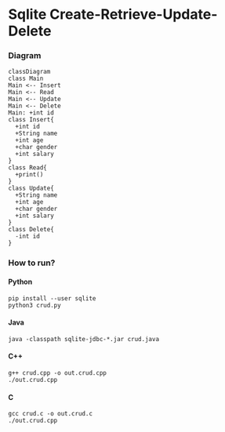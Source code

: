 # Sqlite Create-Retrieve-Update-Delete

### Diagram
```mermaid
classDiagram
class Main
Main <-- Insert
Main <-- Read
Main <-- Update
Main <-- Delete
Main: +int id
class Insert{
  +int id
  +String name
  +int age
  +char gender
  +int salary
}
class Read{
  +print()
}
class Update{
  +String name
  +int age
  +char gender
  +int salary
}
class Delete{
  -int id
}
```

### How to run?

#### Python
```
pip install --user sqlite
python3 crud.py
```

#### Java
```
java -classpath sqlite-jdbc-*.jar crud.java
```

#### C++
```
g++ crud.cpp -o out.crud.cpp
./out.crud.cpp
```

#### C
```
gcc crud.c -o out.crud.c
./out.crud.cpp
```

